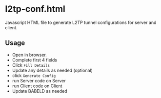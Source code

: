 # l2tp-conf.html

Javascript HTML file to generate L2TP tunnel configurations for server and client.  

## Usage

- Open in browser. 
- Complete first 4 fields
- Click `Fill Details`
- Update any details as needed (optional)
- click `Generate Config`
- run Server code on Server
- run Client code on Client
- Update BABELD as needed
